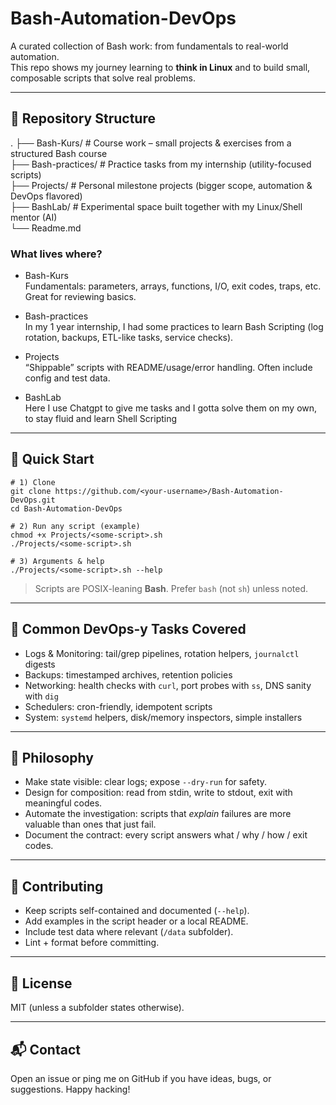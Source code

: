 # Bash-Automation-DevOps

A curated collection of Bash work: from fundamentals to real-world automation.  
This repo shows my journey learning to **think in Linux** and to build small, composable scripts that solve real problems.

---

## 📁 Repository Structure

.
├── Bash-Kurs/         # Course work – small projects & exercises from a structured Bash course  
├── Bash-practices/    # Practice tasks from my internship (utility-focused scripts)  
├── Projects/          # Personal milestone projects (bigger scope, automation & DevOps flavored)  
├── BashLab/           # Experimental space built together with my Linux/Shell mentor (AI)  
└── Readme.md

### What lives where?

- Bash-Kurs  
  Fundamentals: parameters, arrays, functions, I/O, exit codes, traps, etc. Great for reviewing basics.

- Bash-practices  
    In my 1 year internship, I had some practices to learn Bash Scripting (log rotation, backups, ETL-like tasks, service checks).

- Projects  
  “Shippable” scripts with README/usage/error handling. Often include config and test data.

- BashLab  
  Here I use Chatgpt to give me tasks and I gotta solve them on my own, to stay fluid and learn Shell Scripting

---

## 🚀 Quick Start

    # 1) Clone
    git clone https://github.com/<your-username>/Bash-Automation-DevOps.git
    cd Bash-Automation-DevOps

    # 2) Run any script (example)
    chmod +x Projects/<some-script>.sh
    ./Projects/<some-script>.sh

    # 3) Arguments & help
    ./Projects/<some-script>.sh --help

> Scripts are POSIX-leaning **Bash**. Prefer `bash` (not `sh`) unless noted.

---

## 🔧 Common DevOps-y Tasks Covered

- Logs & Monitoring: tail/grep pipelines, rotation helpers, `journalctl` digests  
- Backups: timestamped archives, retention policies  
- Networking: health checks with `curl`, port probes with `ss`, DNS sanity with `dig`  
- Schedulers: cron-friendly, idempotent scripts  
- System: `systemd` helpers, disk/memory inspectors, simple installers

---

## 🧠 Philosophy

- Make state visible: clear logs; expose `--dry-run` for safety.  
- Design for composition: read from stdin, write to stdout, exit with meaningful codes.  
- Automate the investigation: scripts that *explain* failures are more valuable than ones that just fail.  
- Document the contract: every script answers what / why / how / exit codes.

---

## 🤝 Contributing

- Keep scripts self-contained and documented (`--help`).  
- Add examples in the script header or a local README.  
- Include test data where relevant (`/data` subfolder).  
- Lint + format before committing.

---

## 📝 License

MIT (unless a subfolder states otherwise).

---

## 📬 Contact

Open an issue or ping me on GitHub if you have ideas, bugs, or suggestions. Happy hacking!

